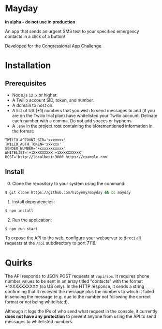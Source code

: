 # Mayday
**in alpha - do not use in production**

An app that sends an urgent SMS text to your specified emergency contacts in a click of a button!

Developed for the Congressional App Challenge.

# Installation
## Prerequisites
* Node.js `12.x` or higher.
* A Twilio account SID, token, and number.
* A domain to host on.
* A list of US (+1) numbers that you wish to send messages to and (if you are on the Twilio trial plan) have whitelisted your Twilio account. Delinate each number with a comma. Do not add spaces or hyphens.
* A `.env` in the project root containing the aforementioned information in the format:
```
TWILIO_ACCOUNT_SID='xxxxxxx'
TWILIO_AUTH_TOKEN='xxxxxx'
SENDER_NUMBER='+xxxxxxxxxxx'
WHITELIST='+1XXXXXXXXX +1XXXXXXXXXX'
HOST='http://localhost:3000 https://example.com'
```

## Install
0. Clone the repository to your system using the command: 
```bash
$ git clone https://github.com/hibyemy/mayday && cd mayday
```
1. Install dependencies:
```bash
$ npm install
```
2. Run the application:
```bash
$ npm run start
```

To expose the API to the web, configure your webserver to direct all requests at the `/api` subdirectory to port 7116.

# Quirks
The API responds to JSON POST requests at `/api/sos`. It requires phone number values to be sent in an array titled "contacts" with the format +1XXXXXXXXXX (so US only). In the HTTP response, it sends a string confirming that it recieved the message plus the numbers to which it failed in sending the message (e.g. due to the number not following the correct format or not being whitelisted).

Although it logs the IPs of who send what request in the console, it currently **does not have any protection** to prevent anyone from using the API to send messages to whitelisted numbers.